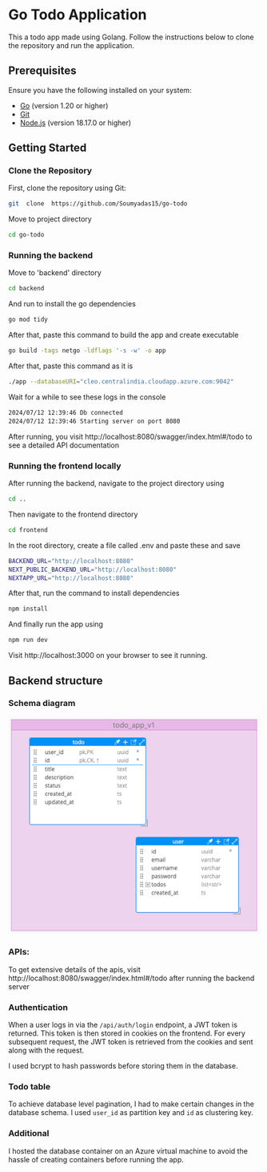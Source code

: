 
# Go Todo Application

  

This a todo app made using Golang. Follow the instructions below to clone the repository and run the application.

  

## Prerequisites

  

Ensure you have the following installed on your system:

- [Go](https://golang.org/dl/) (version 1.20 or higher)
- [Git](https://git-scm.com/)
- [Node.js](https://nodejs.org/en) (version 18.17.0 or higher)

  

## Getting Started

  

### Clone the Repository

  

First, clone the repository using Git:

 
```sh
git  clone  https://github.com/Soumyadas15/go-todo
```

Move to project directory
```sh
cd go-todo
```

### Running the backend

Move to 'backend' directory
```sh
cd backend
```

And run to install the go dependencies
```sh
go mod tidy
```

After that, paste this command to build the app and create executable
```sh
go build -tags netgo -ldflags '-s -w' -o app
```
After that, paste this command as it is
```sh
./app --databaseURI="cleo.centralindia.cloudapp.azure.com:9042"
```

Wait for a while to see these logs in the console
```sh
2024/07/12 12:39:46 Db connected
2024/07/12 12:39:46 Starting server on port 8080
```

After running, you visit http://localhost:8080/swagger/index.html#/todo to see a detailed API documentation

### Running the frontend locally

After running the backend, navigate to the project directory using
```sh
cd ..
```
Then navigate to the frontend directory
```sh
cd frontend
```

In the root directory, create a file called .env and paste these and save
```sh
BACKEND_URL="http://localhost:8080"
NEXT_PUBLIC_BACKEND_URL="http://localhost:8080"
NEXTAPP_URL="http://localhost:8080"
```
After that, run the command to install dependencies
```sh
npm install
```
And finally run the app using
```sh
npm run dev
```

Visit http://localhost:3000 on your browser to see it running.

## Backend structure

### Schema diagram

![image](./db%20schema.png)

### APIs:

To get extensive details of the apis, visit http://localhost:8080/swagger/index.html#/todo after running the backend server

### Authentication

When a user logs in via the `/api/auth/login` endpoint, a JWT token is returned. This token is then stored in cookies on the frontend. For every subsequent request, the JWT token is retrieved from the cookies and sent along with the request.

I used bcrypt to hash passwords before storing them in the database.

### Todo table

To achieve database level pagination, I had to make certain changes in the database schema. I used `user_id` as partition key and `id` as clustering key. 

### Additional

I hosted the database container on an Azure virtual machine to avoid the hassle of creating containers before running the app.